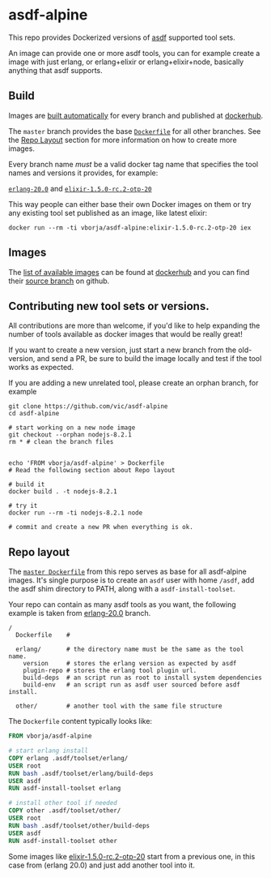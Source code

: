 # asdf-alpine

This repo provides Dockerized versions of [asdf] supported tool sets.

An image can provide one or more asdf tools, you can for example create a image
with just erlang, or erlang+elixir or erlang+elixir+node, basically anything
that asdf supports.

## Build

Images are [built automatically][builds] for every branch and published at [dockerhub].

The `master` branch provides the base [`Dockerfile`][master] for all other branches.
See the [Repo Layout](#repo-layout) section for more information on how to create more
images.

Every branch name *must* be a valid docker tag name that specifies the tool names and 
versions it provides, for example: 

[`erlang-20.0`][erlang-20.0] and [`elixir-1.5.0-rc.2-otp-20`][elixir-1.5.0-rc.2-otp-20]

This way people can either base their own Docker images on them or try any existing
tool set published as an image, like latest elixir:

```
docker run --rm -ti vborja/asdf-alpine:elixir-1.5.0-rc.2-otp-20 iex
```

## Images

The [list of available images][dockerhub] can be found at [dockerhub] and you can find their [source branch][branches] on github.


## Contributing new tool sets or versions.

All contributions are more than welcome, if you'd like to help expanding the number of tools available
as docker images that would be really great!

If you want to create a new version, just start a new branch from the old-version, and send a PR, be sure to
build the image locally and test if the tool works as expected.

If you are adding a new unrelated tool, please create an orphan branch, for example

```shell
git clone https://github.com/vic/asdf-alpine
cd asdf-alpine

# start working on a new node image
git checkout --orphan nodejs-8.2.1
rm * # clean the branch files


echo 'FROM vborja/asdf-alpine' > Dockerfile
# Read the following section about Repo layout

# build it
docker build . -t nodejs-8.2.1

# try it
docker run --rm -ti nodejs-8.2.1 node

# commit and create a new PR when everything is ok.
```

## Repo layout

The [`master Dockerfile`][master] from this repo serves as base for all asdf-alpine
images. It's single purpose is to create an `asdf` user with home `/asdf`, add the
asdf shim directory to PATH, along with a `asdf-install-toolset`. 

Your repo can contain as many asdf tools as you want, the following example is
taken from [erlang-20.0] branch.

```
/
  Dockerfile    # 
  
  erlang/       # the directory name must be the same as the tool name.
    version     # stores the erlang version as expected by asdf
    plugin-repo # stores the erlang tool plugin url.
    build-deps  # an script run as root to install system dependencies
    build-env   # an script run as asdf user sourced before asdf install.  
    
  other/        # another tool with the same file structure
```

The `Dockerfile` content typically looks like:

```Dockerfile
FROM vborja/asdf-alpine

# start erlang install
COPY erlang .asdf/toolset/erlang/
USER root
RUN bash .asdf/toolset/erlang/build-deps
USER asdf
RUN asdf-install-toolset erlang

# install other tool if needed
COPY other .asdf/toolset/other/
USER root
RUN bash .asdf/toolset/other/build-deps
USER asdf
RUN asdf-install-toolset other
```

Some images like [elixir-1.5.0-rc.2-otp-20] start from a previous one,
in this case from (erlang 20.0) and just add another tool into it.

[elixir-1.5.0-rc.2-otp-20]: https://github.com/vic/asdf-alpine/tree/elixir-1.5.0-rc.2-otp-20
[erlang-20.0]: https://github.com/vic/asdf-alpine/tree/erlang-20.0
[master]: https://github.com/vic/asdf-alpine/blob/master/Dockerfile
[dockerhub]: https://hub.docker.com/r/vborja/asdf-alpine/tags/
[asdf]: https://github.com/asdf-vm/asdf
[builds]: https://hub.docker.com/r/vborja/asdf-alpine/builds/
[multi]: https://docs.docker.com/engine/userguide/eng-image/multistage-build/
[branches]: https://github.com/vic/asdf-alpine/branches

